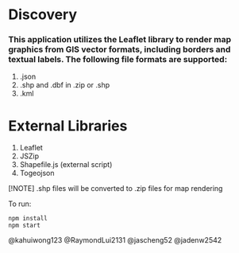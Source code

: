 # Discovery 

### This application utilizes the Leaflet library to render map graphics from GIS vector formats, including borders and textual labels. The following file formats are supported:

1. .json
2. .shp and .dbf in .zip or .shp 
3. .kml

# External Libraries
1. Leaflet
2. JSZip
3. Shapefile.js (external script)
4. Togeojson


[!NOTE]
.shp files will be converted to .zip files for map rendering

To run:
```
npm install
npm start
```

@kahuiwong123 @RaymondLui2131 @jascheng52 @jadenw2542